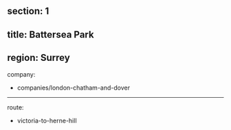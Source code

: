 section: 1
----
title: Battersea Park
----
region: Surrey
----
company:
- companies/london-chatham-and-dover
----
route:
- victoria-to-herne-hill
